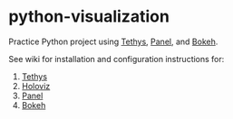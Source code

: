 # python-visualization
Practice Python project using [Tethys](http://www.tethysplatform.org), [Panel](https://panel.holoviz.org), and [Bokeh](https://bokeh.org).

See wiki for installation and configuration instructions for:
1. [Tethys](https://github.com/shylaclark/python-visualization/wiki/Tethys)
2. [Holoviz](https://github.com/shylaclark/python-visualization/wiki/Holoviz)
3. [Panel](https://github.com/shylaclark/python-visualization/wiki/Panel)
4. [Bokeh](https://github.com/shylaclark/python-visualization/wiki/Bokeh)

